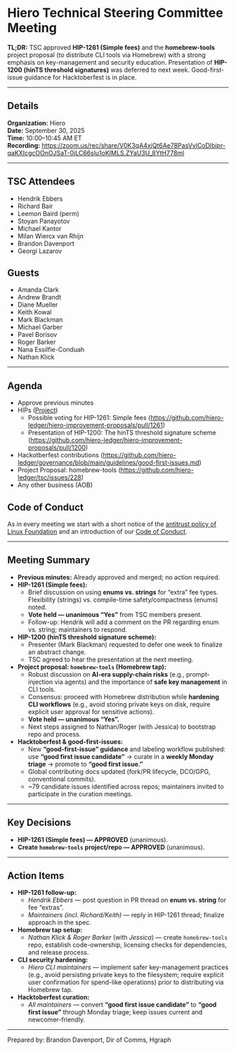 # Hiero Technical Steering Committee Meeting

**TL;DR:** TSC approved **HIP-1261 (Simple fees)** and the **homebrew-tools** project proposal (to distribute CLI tools via Homebrew) with a strong emphasis on key-management and security education. Presentation of **HIP-1200 (hinTS threshold signatures)** was deferred to next week. Good-first-issue guidance for Hacktoberfest is in place.

---

## Details

**Organization:** Hiero  
**Date:** September 30, 2025  
**Time:** 10:00–10:45 AM ET  
**Recording:** https://zoom.us/rec/share/V0K3qA4xjQt6Ae78PasVvlCoDIbipr-qaKXIcgcOOnOJSaT-0jLC66slu1oKIMLS.ZYaU3U_8YtH778ml

---

## TSC Attendees

- Hendrik Ebbers
- Richard Bair
- Leemon Baird (perm)
- Stoyan Panayotov
- Michael Kantor
- Milan Wiercx van Rhijn
- Brandon Davenport
- Georgi Lazarov

## Guests

- Amanda Clark
- Andrew Brandt
- Diane Mueller
- Keith Kowal
- Mark Blackman
- Michael Garber
- Pavel Borisov
- Roger Barker
- Nana Essilfie-Conduah
- Nathan Klick

---

## Agenda

- Approve previous minutes
- HIPs ([Project](https://github.com/orgs/hiero-ledger/projects/31/views/1?sortedBy%5Bdirection%5D=asc&sortedBy%5BcolumnId%5D=Status))
  - Possible voting for HIP-1261: Simple fees (https://github.com/hiero-ledger/hiero-improvement-proposals/pull/1261)
  - Presentation of  HIP-1200: The hinTS threshold signature scheme (https://github.com/hiero-ledger/hiero-improvement-proposals/pull/1200)
- Hackotberfest contributions (https://github.com/hiero-ledger/governance/blob/main/guidelines/good-first-issues.md)
- Project Proposal: homebrew-tools (https://github.com/hiero-ledger/tsc/issues/228)
- Any other business (AOB)

## Code of Conduct

As in every meeting we start with a short notice of the [antitrust policy of Linux Foundation](https://www.linuxfoundation.org/legal/antitrust-policy) and an introduction of our [Code of Conduct](https://www.lfdecentralizedtrust.org/code-of-conduct).

---

## Meeting Summary
 
- **Previous minutes:** Already approved and merged; no action required.  
- **HIP-1261 (Simple fees):**  
  - Brief discussion on using **enums vs. strings** for “extra” fee types. Flexibility (strings) vs. compile-time safety/compactness (enums) noted.  
  - **Vote held — unanimous “Yes”** from TSC members present.  
  - Follow-up: Hendrik will add a comment on the PR regarding enum vs. string; maintainers to respond.  
- **HIP-1200 (hinTS threshold signature scheme):**  
  - Presenter (Mark Blackman) requested to defer one week to finalize an abstract change.  
  - TSC agreed to hear the presentation at the next meeting.  
- **Project proposal: `homebrew-tools` (Homebrew tap):**  
  - Robust discussion on **AI-era supply-chain risks** (e.g., prompt-injection via agents) and the importance of **safe key management** in CLI tools.  
  - Consensus: proceed with Homebrew distribution while **hardening CLI workflows** (e.g., avoid storing private keys on disk, require explicit user approval for sensitive actions).  
  - **Vote held — unanimous “Yes”.**  
  - Next steps assigned to Nathan/Roger (with Jessica) to bootstrap repo and process.  
- **Hacktoberfest & good-first-issues:**  
  - New **“good-first-issue” guidance** and labeling workflow published: use **“good first issue candidate”** → curate in a **weekly Monday triage** → promote to **“good first issue.”**  
  - Global contributing docs updated (fork/PR lifecycle, DCO/GPG, conventional commits).  
  - ~79 candidate issues identified across repos; maintainers invited to participate in the curation meetings.

---

## Key Decisions

- **HIP-1261 (Simple fees) — APPROVED** (unanimous).  
- **Create `homebrew-tools` project/repo — APPROVED** (unanimous).

---

## Action Items

- **HIP-1261 follow-up:**  
  - *Hendrik Ebbers* — post question in PR thread on **enum vs. string** for fee “extras”.  
  - *Maintainers (incl. Richard/Keith)* — reply in HIP-1261 thread; finalize approach in the spec.
- **Homebrew tap setup:**  
  - *Nathan Klick & Roger Barker* (with *Jessica*) — create `homebrew-tools` repo, establish code-ownership, licensing checks for dependencies, and release process.
- **CLI security hardening:**  
  - *Hiero CLI maintainers* — implement safer key-management practices (e.g., avoid persisting private keys to the filesystem; require explicit user confirmation for spend-like operations) prior to distributing via Homebrew tap.
- **Hacktoberfest curation:**  
  - *All maintainers* — convert **“good first issue candidate”** to **“good first issue”** through Monday triage; keep issues current and newcomer-friendly.

---

Prepared by: Brandon Davenport, Dir of Comms, Hgraph
